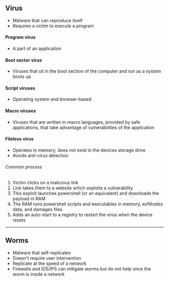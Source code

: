 ## Virus
- Malware that can reproduce itself
- Requires a victim to execute a program
#### Program virus
- A part of an application
#### Boot sector virus
- Viruses that sit in the boot section of the computer and run as a system boots up
#### Script viruses
- Operating system and browser-based
#### Macro viruses
- Viruses that are written in macro languages, provided by safe applications, that take advantage of vulnerabilities of the application
#### Fileless virus
- Operates in memory; does not exist in the devices storage drive
- Avoids anti-virus detection
###### Common process
1. Victim clicks on a malicious link
2. Link takes them to a website which exploits a vulnerability
3. This exploit launches powershell (or an equivalent) and downloads the payload in RAM
4. The RAM runs powershell scripts and executables in memory, exfiltrates data, and damages files
5. Adds an auto-start to a registry to restart the virus when the device resets
---
## Worms
- Malware that self-replicates
- Doesn't require user intervention
- Replicate at the speed of a network
- Firewalls and IDS/IPS can mitigate worms but do not help once the worm is inside a network

